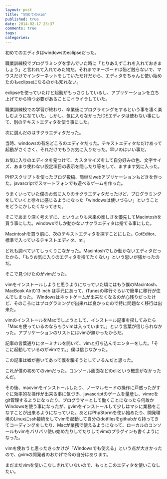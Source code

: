 ```yaml
---
layout: post
title: "初めてのvim"
published: true
date: 2014-02-17 23:37
comments: true
tags: 
categories: 
---
```


初めてのエディタはwindowsのeclipseだった。

職業訓練校でプログラミングを学んでいた時に「とりあえずこれを入れておきましょう」と言われて入れてみた物だ。それまでキーボードは殆ど触らないで、マウスだけでインターネットをしていただけだから、エディタをちゃんと使い始めたのもeclipseになるのかも知れない。

eclipseを使っていたけど起動がもっさりしているし、アプリケーションを立ち上げてから待つ必要があることにイライラしていた。

職業訓練校での学習が終わり、卒業後にプログラミングをするという事を凄く楽しむようになていた。しかし、気に入らなかったIDEエディタは使わない事にして、別のテキストエディタを使う事にした。

次に選んだのはサクラエディタだった。

当時、windowsの有名どころのエディタだった。テキストエディタなだけあって起動がさくさく、それだけでもうお気に入りだった。早いのはいい事だ。

お気に入りのエディタを見つけて、カスタマイズをして自分好みの色、文字サイズ、あまり使わない設定項目の表示を隠したり等をして、ますます気に入った。

PHPスクリプトを使ったブログ投稿、簡単なwebアプリケーションもどきを作った。javascriptでスマートフォンでも遊べるゲームを作った。

うまくいっていた僕のお気に入りのサクラエディタだったけど、プログラミングをしていくと徐々に感じるようになった「windowsは使いづらい」ということをどうにかしたくなってきた。

そこであまり深く考えずに、というよりも未来の楽しさを優先してMacintoshを買う事にした。windowsでしか動かないサクラエディタは捨てる事にした。

Macintoshを買う前に、次のテキストエディタを探すことにした。CotEditor、標準で入っているテキストエディタ、mi。

どれも調べていてしっくりこなかった。Macintoshでしか動かないエディタだったから、「もうお気に入りのエディタを捨てたくない」という思いが強かったのだ。

そこで見つけたのがvimだった。

vimをインストールしようと思うようになっていた頃にはもう僕のMacintosh、MacBook Airの13 inch は手元にあって、iTunesの移行ぐらいで簡単に移行が住んでしまった。
Windowsはネットゲームが出来なくなるのが心残りだったけど、そのころにはプログラミングが出来れば良かったので特に問題なく移行は出来た。

vimのインストールをMacでしようとして、インストール記事を探してみたら「Macを使っているのならもうvimは入っています。」という言葉が信じられなかった。アプリケーションのリストにはvimが無かったからだ。

記事の言葉通りにターミナルを開いて、vimと打ち込んでエンターをした。「そこに起動しているのがvimです。」僕は信じなかった。

この記事は嘘が書いてあって僕を騙そうとしているんだと思った。

これが僕の初めてのvimだった。コンソール画面などのcliという概念がなかったんだ。

その後、macvimをインストールしたり、ノーマルモードの操作に戸惑ったがすぐに効率的な操作が出来る事に気づき、javascriptのゲームを量産し、vimrcをgit管理するようになったり、プログラマーとして働くことになったら何故かWindowsを使う事になったが、gvimをインストールして少しはマシに業務をこなすことが出来るようになっていた。あとはPhpStormを使い始めたり、開発環境のLinuxにssh接続をしてvimを起動して自分のdotfilesをgithubから持ってきてコーディングをしたり、Macが業務で使えるようになって、ローカルのコンソールもvimをバリバリ使い始めたりしてたりしてvimのプラグインも書くようになった。

vimを使おうと思ったきっかけが「Windowsでも使える」という点が大きかったので、gvimの開発者のおかげで今の自分はあります。

まだまだvimを使いこなしきれていないので、もっとこのエディタを使いこなしたい。
